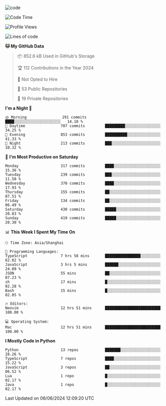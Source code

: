 
<!--
**liuyaanng/liuyaanng** is a ✨ _special_ ✨ repository because its `README.md` (this file) appears on your GitHub profile.

Here are some ideas to get you started:

- 🔭 I’m currently working on ...
- 🌱 I’m currently learning ...
- 👯 I’m looking to collaborate on ...
- 🤔 I’m looking for help with ...
- 💬 Ask me about ...
- 📫 How to reach me: ...
- 😄 Pronouns: ...
- ⚡ Fun fact: ...
-->


![code](https://cdn.jsdelivr.net/gh/liuyaanng/liuyaanng@1.0/code.gif) 

<!--START_SECTION:waka-->
![Code Time](http://img.shields.io/badge/Code%20Time-437%20hrs%2033%20mins-blue)

![Profile Views](http://img.shields.io/badge/Profile%20Views-1-blue)

![Lines of code](https://img.shields.io/badge/From%20Hello%20World%20I%27ve%20Written-14.6%20million%20lines%20of%20code-blue)

**🐱 My GitHub Data** 

> 📦 852.6 kB Used in GitHub's Storage 
 > 
> 🏆 112 Contributions in the Year 2024
 > 
> 🚫 Not Opted to Hire
 > 
> 📜 53 Public Repositories 
 > 
> 🔑 19 Private Repositories 
 > 
**I'm a Night 🦉** 

```text
🌞 Morning                291 commits         ████░░░░░░░░░░░░░░░░░░░░░   14.10 % 
🌆 Daytime                707 commits         █████████░░░░░░░░░░░░░░░░   34.25 % 
🌃 Evening                853 commits         ██████████░░░░░░░░░░░░░░░   41.33 % 
🌙 Night                  213 commits         ███░░░░░░░░░░░░░░░░░░░░░░   10.32 % 
```
📅 **I'm Most Productive on Saturday** 

```text
Monday                   317 commits         ████░░░░░░░░░░░░░░░░░░░░░   15.36 % 
Tuesday                  239 commits         ███░░░░░░░░░░░░░░░░░░░░░░   11.58 % 
Wednesday                370 commits         ████░░░░░░░░░░░░░░░░░░░░░   17.93 % 
Thursday                 155 commits         ██░░░░░░░░░░░░░░░░░░░░░░░   07.51 % 
Friday                   134 commits         ██░░░░░░░░░░░░░░░░░░░░░░░   06.49 % 
Saturday                 430 commits         █████░░░░░░░░░░░░░░░░░░░░   20.83 % 
Sunday                   419 commits         █████░░░░░░░░░░░░░░░░░░░░   20.30 % 
```


📊 **This Week I Spent My Time On** 

```text
🕑︎ Time Zone: Asia/Shanghai

💬 Programming Languages: 
TypeScript               7 hrs 58 mins       ████████████████░░░░░░░░░   62.02 % 
JavaScript               3 hrs 5 mins        ██████░░░░░░░░░░░░░░░░░░░   24.09 % 
JSON                     55 mins             ██░░░░░░░░░░░░░░░░░░░░░░░   07.23 % 
sh                       17 mins             █░░░░░░░░░░░░░░░░░░░░░░░░   02.28 % 
Bash                     15 mins             █░░░░░░░░░░░░░░░░░░░░░░░░   02.05 % 

🔥 Editors: 
Neovim                   12 hrs 51 mins      █████████████████████████   100.00 % 

💻 Operating System: 
Mac                      12 hrs 51 mins      █████████████████████████   100.00 % 
```

**I Mostly Code in Python** 

```text
Python                   13 repos            ███████░░░░░░░░░░░░░░░░░░   28.26 % 
TypeScript               7 repos             ████░░░░░░░░░░░░░░░░░░░░░   15.22 % 
JavaScript               3 repos             ██░░░░░░░░░░░░░░░░░░░░░░░   06.52 % 
Lua                      1 repo              █░░░░░░░░░░░░░░░░░░░░░░░░   02.17 % 
Java                     1 repo              █░░░░░░░░░░░░░░░░░░░░░░░░   02.17 % 
```




 Last Updated on 06/06/2024 12:09:20 UTC
<!--END_SECTION:waka-->
